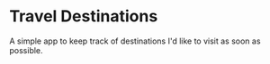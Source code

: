 # Travel Destinations

A simple app to keep track of destinations I'd like to visit as soon as possible.
